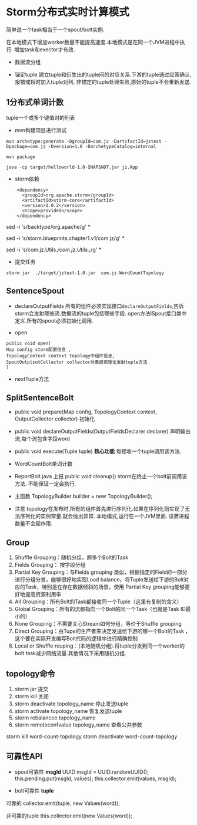 # Storm分布式实时计算模式

简单说一个task相当于一个spout/bolt实例.

在本地模式下增加worker数量不能提高速度.本地模式是在同一个JVM进程中执行.
增加task和exector才有效.

- 数据流分组

- 锚定tuple
建立tuple和衍生出的tuple间的对应关系.下游的tuple通过应答确认,报错或超时加入tuple对列.
非锚定的tuple处理失败,原始的tuple不会重新发送.

## 1分布式单词计数

tuple一个或多个键值对的列表

- mvn构建项目进行测试
```
mvn archetype:generate -DgroupId=com.jz -DartifactId=jztest -Dpackage=com.jz -Dversion=1.0 -DarchetypeCatalog=internal

mvn package 

java -cp target/helloworld-1.0-SNAPSHOT.jar jz.App
```

- storm依赖
```
    <dependency>
      <groupId>org.apache.storm</groupId>
      <artifactId>storm-core</artifactId>
      <version>1.0.2</version>
      <scope>provided</scope>
    </dependency>
```

sed -i 's/backtype/org.apache/g'  *

sed -i 's/storm.blueprints.chapter1.v1/com.jz/g'  *


sed -i 's/com.jz.Utils.*/com.jz.Utils.*;/g' *


- 提交任务
```
storm jar  ./target/jztest-1.0.jar  com.jz.WordCountTopology
```

## SentenceSpout


- declareOutputFields
所有的组件必须实现接口`declareOutputFields`,告诉storm会发射哪些流.数据流的tuple包括哪些字段.
open方法ISpout接口类中定义.所有的spout必须初始化调用.

- open
```
public void open(
Map config storm配置信息 , 
TopologyContext context topology中组件信息,
SpoutOutplsutCollector collector对象提供理论发射tuple方法
)
```

- nextTuple方法

## SplitSentenceBolt

- public void prepare(Map config, TopologyContext context, OutputCollector collector)
初始化

- public void declareOutputFields(OutputFieldsDeclarer declarer)
声明输出流,每个流包含字段word

- public void execute(Tuple tuple)
**核心功能**
每接收一个tuple调用该方法.

- WordCountBolt单词计数
- ReportBolt.java  上报
public void cleanup() storm在终止一个bolt前调用该方法.
不能保证一定会执行.

- 主函数
TopologyBuilder builder = new TopologyBuilder();



- 注意
topology在发布时,所有的组件首先进行序列化.如果在序列化前实现了无法序列化的实例常量.就会抛出异常.
本地模式,运行在一个JVM里面.  设置进程数量不会起作用.



## Group
1. Shuffle Grouping：随机分组，跨多个Bolt的Task
1. Fields Grouping： 按字段分组
1. Partial Key Grouping：与Fields grouping 类似，根据指定的Field的一部分进行分组分发，能够很好地实现Load balance，将Tuple发送给下游的Bolt对应的Task，特别是在存在数据倾斜的场景，使用 Partial Key  grouping能够更好地提高资源利用率
1. All Grouping：所有Bolt的Task都接收同一个Tuple（这里有复制的含义）
1. Global Grouping：所有的流都指向一个Bolt的同一个Task（也就是Task ID最小的）
1. None Grouping：不需要关心Stream如何分组，等价于Shuffle grouping
1. Direct Grouping：由Tupe的生产者来决定发送给下游的哪一个Bolt的Task  ，这个要在实际开发编写Bolt代码的逻辑中进行精确控制
1. Local or Shuffle rouping：(本地随机分组).将tuple分发到同一个worker的bolt task减少网络流量.其他情况下采用随机分组.


## topology命令
1. storm jar 提交
1. storm kill 关闭
1. storm deactivate topology_name  停止发送tuple
1. storm activate topology_name    恢复发送tuple
1. storm rebalancce topology_name  
1. storm remoteconfvalue topology_name  查看公共参数


storm kill word-count-topology
storm deactivate word-count-topology


## 可靠性API


- spout可靠性
**msgId**
UUID msgId = UUID.randomUUID();
this.pending.put(msgId, values);
this.collector.emit(values, msgId);

- bolt可靠性
**tuple**

可靠的
collector.emit(tuple, new Values(word));


非可靠的tuple
this.collector.emit(new Values(word));



